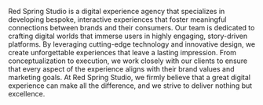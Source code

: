 Red Spring Studio is a digital experience agency that specializes in developing bespoke, interactive experiences that foster meaningful connections between brands and their consumers. Our team is dedicated to crafting digital worlds that immerse users in highly engaging, story-driven platforms. By leveraging cutting-edge technology and innovative design, we create unforgettable experiences that leave a lasting impression. From conceptualization to execution, we work closely with our clients to ensure that every aspect of the experience aligns with their brand values and marketing goals. At Red Spring Studio, we firmly believe that a great digital experience can make all the difference, and we strive to deliver nothing but excellence.
